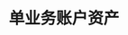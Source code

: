---
title: 单业务账户资产
position_number: 1.4
parameters:
  - name:
    content:
content_markdown: |-
  单一用户单个业务账户资产

  * URL：/api/v1/assets/detail
  * **Method**：GET
  * **需要登录**：是
  * **需要鉴权**：是

  请求参数

  | 参数名称 | 描述 | 类型 | **是否必需** | 约束 |
  | convertCoin | 资产展示币种 | String | 否 | 默认USDT |
  | recvWindow | 时间戳滑动窗口，时间戳前后多少毫秒请求有效 | integer | 是 | &nbsp; |
  | timestamp | 调用时间 | integer | 是 | &nbsp; |
left_code_blocks:
  - code_block:
    title:
    language: json
right_code_blocks:
  - code_block: |-
      {
          "code": 1,
          "data": {
              "type": "usdt", // 业务类型 usdt：U本位合约，swaps：币本位合约，spot：现货
              "convertCoin": "BTC", // 展示币种
              "assetsAsXXX": "0.065127782241623264", // 总资产（折算展示币种）
              "assetsAsUSDT": "1330.3704832", // 总资产（折算USDT）
              "detailAssetsList": [
                  {
                      "coin": "USDT", // 币种
                      "assets": "1330.3704832", // 资产（未折算）
                      "holdAssets": "0", // 冻结资产（未折算）
                      "availableBalance": "1330.3704832", // 下单可用余额
                      "maxWithdrawAmount": "1330.3704832", // 最大可提余额
                      "convertCoin": "BTC",
                      "assetsAsXXX": "0.065127782241623264", // 资产（折算展示币种）
                      "assetsAsUSDT": "1330.3704832", // 资产（折算USDT）
                      "holdAssetsAsXXX": "0", // 冻结资产（折算展示币种）
                      "holdAssetsAsUSDT": "0" // 冻结资产（折算USDT）
                  }
              ]
          }
      }
    title: 响应
    language: json
---
